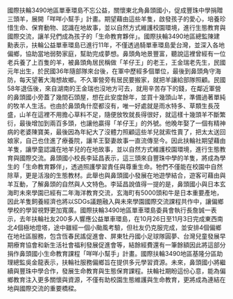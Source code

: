 國際扶輪3490地區單車環島不忘公益，關懷東北角鼻頭國小，促成豐珠中學捐贈三頭羊，展開「咩咩小幫手」計畫。期望藉由這些羊隻，啟發孩子的愛心，培養珍惜生命、保育動物、認識在地故事，並以自然方式維護校園環境，進行生態教育與國際交流，讓羊兒們成為孩子的「生命教育夥伴」。國際扶輪3490地區總監陳建勳表示，扶輪公益單車環島已進行11年，不僅透過騎單車環島愛台灣，並深入各地偏鄉，協助當地弱勢家庭，幫助完成夢想。鼻頭角地景豐富，聽說這裡曾經有一位老兵養了上百隻的羊，被鼻頭角居民稱做「羊仔王」的老王，王金瑞老先生，民國元年出生，於民國36年隨部隊來台後，在軍中歷經多個單位，最後到鼻頭角守海防，每天望著大海想故鄉。不久軍營旁有居民要搬家，就把羊讓給部隊照顧。民國58年退伍後，來自湖南的王金瑞也沒地方可去，就用辛苦存下的錢，在鄰近軍營的鼻頭國小旁蓋了幾間石頭屋，想在此安度餘年，並買十幾頭山羊，準備過著單純的牧羊人生活。也由於鼻頭角什麼都沒有，唯一好處就是雨水特多、草類生長茂盛，山羊在這裡不用擔心草料不足，隨便放牧就長得很好，就這樣十幾頭羊不斷繁衍，最後增加到兩百多頭，也讓他贏得「羊仔王」的外號。他晚年娶了一個有精神病的老婆陳寶美，最後因為年紀大了沒體力照顧這些羊兒就索性賣了，把太太送回娘家，自己也住進了療養院，讓羊王娶妻故事一直流傳至今。因此扶輪社期望藉由羊隻，讓學童認識在地羊兒的在地故事，並以自然方式維護校園環境，進行生態教育與國際交流。鼻頭國小校長李延昌表示，這三頭來自豐珠中學的羊隻，將成為學生的「生命教育夥伴」，透過照護學習責任與尊重生命。牠們不僅能在校園中自然除草，更是活潑的生態教材。此舉也與鼻頭國小發展在地遊學結合，遊客可藉由與羊互動，了解鼻頭的自然與人文特色。李延昌說值得一提的是，鼻頭國小與日本玄海町未來學園已經有二年海洋教育交流，玄海町有5000頭和牛是日本重要產地，因此羊隻飼養經濟也將以SDGs議題融入與未來學園國際交流課程共作中，讓偏鄉學校的學習視野更加寬廣。國際扶輪3490地區單車環島委員會執行長詹誠一表示，去年扶輪社友200多人響應公益單車環島，在10月26日至11月3日完成東西南北4個極地燈塔，途中雖經一個小颱風考驗，但社友仍克服完成，並安排4個偏鄉在地社區服務，包含恆春民謠促進會、屏東牡丹國小足球隊圓夢、台灣兒童發展早期療育協會和新生活社會福利發展促進會等，結餘經費還有一筆餘額因此將這部分捐作鼻頭國小生命教育課程「咩咩小幫手」計畫。國際扶輪3490地區基隆分區助理總監吳金龍表示，扶輪社服務偏鄉旨在提供多元學習資源。未來，鼻頭國小將繼續與豐珠中學合作，發展生命教育與生態保育課程。扶輪社期盼這份心意，能為偏鄉教育注入更多關懷與資源，不僅有助校園生態維護與生命教育，更將成為連結在地與國際交流的重要橋樑。
